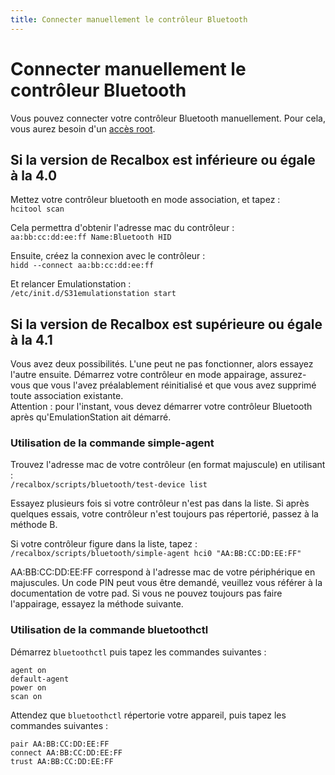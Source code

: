 ```yaml
---
title: Connecter manuellement le contrôleur Bluetooth
---
```


# Connecter manuellement le contrôleur Bluetooth

Vous pouvez connecter votre contrôleur Bluetooth manuellement. Pour cela, vous aurez besoin d'un [accès root](/fr/tutoriels/systeme/acces/acces-root-via-terminal).

## Si la version de Recalbox est inférieure ou égale à la 4.0

Mettez votre contrôleur bluetooth en mode association, et tapez :  
 `hcitool scan`

Cela permettra d'obtenir l'adresse mac du contrôleur :  
 `aa:bb:cc:dd:ee:ff Name:Bluetooth HID`

Ensuite, créez la connexion avec le contrôleur :  
 `hidd --connect aa:bb:cc:dd:ee:ff`

Et relancer Emulationstation :  
 `/etc/init.d/S31emulationstation start`

## Si la version de Recalbox est supérieure ou égale à la 4.1

Vous avez deux possibilités. L'une peut ne pas fonctionner, alors essayez l'autre ensuite. Démarrez votre contrôleur en mode appairage, assurez-vous que vous l'avez préalablement réinitialisé et que vous avez supprimé toute association existante.  
Attention : pour l'instant, vous devez démarrer votre contrôleur Bluetooth après qu'EmulationStation ait démarré.

### Utilisation de la commande simple-agent

Trouvez l'adresse mac de votre contrôleur \(en format majuscule\) en utilisant :  
 `/recalbox/scripts/bluetooth/test-device list`

Essayez plusieurs fois si votre contrôleur n'est pas dans la liste. Si après quelques essais, votre contrôleur n'est toujours pas répertorié, passez à la méthode B.

Si votre contrôleur figure dans la liste, tapez :  
 `/recalbox/scripts/bluetooth/simple-agent hci0 "AA:BB:CC:DD:EE:FF"`

AA:BB:CC:DD:EE:FF correspond à l'adresse mac de votre périphérique en majuscules. Un code PIN peut vous être demandé, veuillez vous référer à la documentation de votre pad. Si vous ne pouvez toujours pas faire l'appairage, essayez la méthode suivante.

### Utilisation de la commande bluetoothctl

Démarrez `bluetoothctl` puis tapez les commandes suivantes :

```text
agent on
default-agent
power on
scan on
```

Attendez que `bluetoothctl` répertorie votre appareil, puis tapez les commandes suivantes :

```text
pair AA:BB:CC:DD:EE:FF
connect AA:BB:CC:DD:EE:FF
trust AA:BB:CC:DD:EE:FF
```

